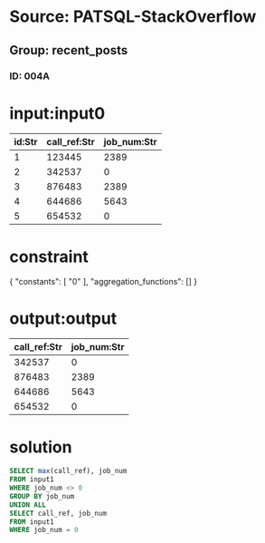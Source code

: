 # Source: PATSQL-StackOverflow
## Group: recent_posts
### ID: 004A

# input:input0

| id:Str | call_ref:Str | job_num:Str |
|---|---|---|
| 1 | 123445 | 2389 |
| 2 | 342537 | 0 |
| 3 | 876483 | 2389 |
| 4 | 644686 | 5643 |
| 5 | 654532 | 0 |

# constraint

{
  "constants": [
    "0"
  ],
  "aggregation_functions": []
}

# output:output

| call_ref:Str | job_num:Str |
|---|---|
| 342537 | 0 |
| 876483 | 2389 |
| 644686 | 5643 |
| 654532 | 0 |

# solution

```sql
SELECT max(call_ref), job_num
FROM input1
WHERE job_num <> 0
GROUP BY job_num
UNION ALL
SELECT call_ref, job_num
FROM input1
WHERE job_num = 0
```
